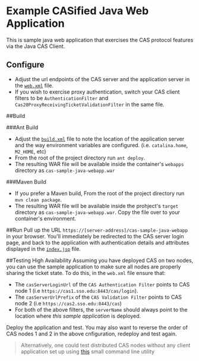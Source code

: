# Example CASified Java Web Application

This is sample java web application that exercises the CAS protocol features via the Java CAS Client.

Configure
---------

- Adjust the url endpoints of the CAS server and the application server in the [`web.xml`](https://github.com/UniconLabs/cas-sample-java-webapp/blob/master/src/main/webapp/WEB-INF/web.xml) file.
- If you wish to exercise proxy authentication, switch your CAS client filters to be `AuthenticationFilter` and `Cas20ProxyReceivingTicketValidationFilter` in the same file.

##Build

###Ant Build

- Adjust the [`build.xml`](https://github.com/Unicon/iam-labs/blob/master/cas-sample-java-webapp/build.xml) file to note the location of the application server and the way environment variables are configured. (i.e. `catalina.home`, `M2_HOME`, etc)
- From the root of the project directory run `ant deploy`. 
- The resulting WAR file will be available inside the container's `webapps` directory as `cas-sample-java-webapp.war`

###Maven Build

- If you prefer a Maven build, From the root of the project directory run `mvn clean package`. 
- The resulting WAR file will be available inside the prohject's `target` directory as `cas-sample-java-webapp.war`. Copy the file over to your container's environment. 

##Run
Pull up the URL `https://[server-address]/cas-sample-java-webapp` in your browser. 
You'll immediately be redirected to the CAS server login page, and back to the application with authentication 
details and attributes displayed in the [`index.jsp`](https://github.com/Unicon/iam-labs/blob/master/cas-sample-java-webapp/src/main/webapp/index.jsp) file.

##Testing High Availability
Assuming you have deployed CAS on two nodes, you can use the sample application to make sure all nodes are properly
sharing the ticket state. To do this, in the `web.xml` file ensure that:

- The `casServerLoginUrl` of the `CAS Authentication Filter` points to CAS node 1 (i.e `https://cas1.sso.edu:8443/cas/login`).
- The `casServerUrlPrefix` of the `CAS Validation Filter` points to CAS node 2 (i.e `https://cas2.sso.edu:8443/cas`)
- For both of the above filters, the `serverName` should always point to the location where *this sample application* is deployed.


Deploy the application and test. You may also want to reverse the order of CAS nodes 1 and 2 in the above cnfiguration, redeploy and test again.

> Alternatively, one could test distributed CAS nodes without any client application set up using [this](https://github.com/UniconLabs/duct) small command line utility




